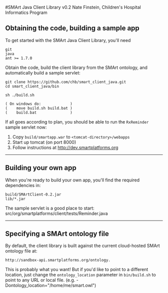 #SMArt Java Client Library v0.2
Nate Finstein, Children's Hospital Informatics Program

## Obtaining the code, building a sample app

To get started with the SMArt Java Client Library, you'll need

    git
    java
    ant >= 1.7.0

Obtain the code, build the client library from the SMArt ontology,
and automatically build a sample servlet:

    git clone https://github.com/chb/smart_client_java.git
    cd smart_client_java/bin

    sh ./build.sh

    ( On windows do:             )
    (    move build.sh build.bat )
    (    build.bat               )

If all goes according to plan, you should be able to run the
`RxReminder` sample servlet now:

  1. Copy `build/smartapp.war` to `<tomcat-directory>/webapps`
  2. Start up tomcat (on port 8000)
  3. Follow instructions at http://dev.smartplatforms.org

---
## Building your own app

When you're ready to build your own app, you'll find the required
dependencies in:

    build/SMArtClient-0.2.jar
    lib/*.jar

The sample servlet is a good place to start:
    src/org/smartplatforms/client/tests/Reminder.java

---
## Specifying a SMArt ontology file

By default, the client library is built against the current
cloud-hosted SMArt ontology file at:

    http://sandbox-api.smartplatforms.org/ontology.

This is probably what you want!  But if you'd like to point to a
different location, just change the `ontology_location` parameter in
`bin/build.sh` to point to any URL or local file.
(e.g. -Dontology_location="/home/me/smart.owl")
